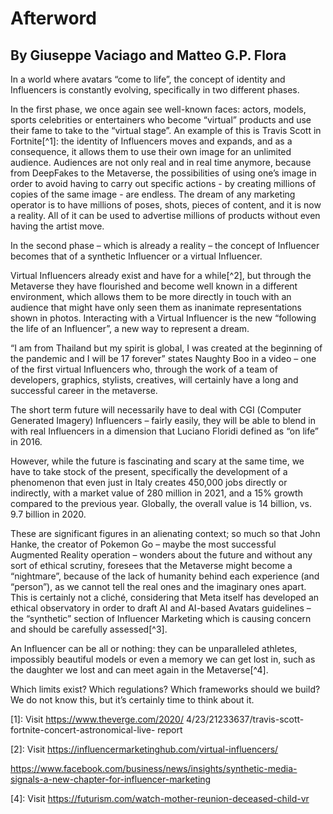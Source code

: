 Afterword
=========

By Giuseppe Vaciago and Matteo G.P. Flora
-----------------------------------------

In a world where avatars “come to life”, the concept of identity and Influencers
is constantly evolving, specifically in two different phases.

In the first phase, we once again see well-known faces: actors, models, sports
celebrities or entertainers who become “virtual” products and use their fame to
take to the “virtual stage”. An example of this is Travis Scott in Fortnite[^1]:
the identity of Influencers moves and expands, and as a consequence, it allows
them to use their own image for an unlimited audience. Audiences are not only
real and in real time anymore, because from DeepFakes to the Metaverse, the
possibilities of using one’s image in order to avoid having to carry out
specific actions - by creating millions of copies of the same image - are
endless. The dream of any marketing operator is to have millions of poses,
shots, pieces of content, and it is now a reality. All of it can be used to
advertise millions of products without even having the artist move.

In the second phase – which is already a reality – the concept of Influencer
becomes that of a synthetic Influencer or a virtual Influencer.

Virtual Influencers already exist and have for a while[^2], but through the
Metaverse they have flourished and become well known in a different environment,
which allows them to be more directly in touch with an audience that might have
only seen them as inanimate representations shown in photos. Interacting with a
Virtual Influencer is the new “following the life of an Influencer”, a new way
to represent a dream.

“I am from Thailand but my spirit is global, I was created at the beginning of
the pandemic and I will be 17 forever” states Naughty Boo in a video – one of
the first virtual Influencers who, through the work of a team of developers,
graphics, stylists, creatives, will certainly have a long and successful career
in the metaverse.

The short term future will necessarily have to deal with CGI (Computer Generated
Imagery) Influencers – fairly easily, they will be able to blend in with real
Influencers in a dimension that Luciano Floridi defined as “on life” in 2016.

However, while the future is fascinating and scary at the same time, we have to
take stock of the present, specifically the development of a phenomenon that
even just in Italy creates 450,000 jobs directly or indirectly, with a market
value of 280 million in 2021, and a 15% growth compared to the previous year.
Globally, the overall value is 14 billion, vs. 9.7 billion in 2020.

These are significant figures in an alienating context; so much so that John
Hanke, the creator of Pokemon Go – maybe the most successful Augmented Reality
operation – wonders about the future and without any sort of ethical scrutiny,
foresees that the Metaverse might become a “nightmare”, because of the lack of
humanity behind each experience (and “person”), as we cannot tell the real ones
and the imaginary ones apart. This is certainly not a cliché, considering that
Meta itself has developed an ethical observatory in order to draft AI and
AI-based Avatars guidelines – the “synthetic” section of Influencer Marketing
which is causing concern and should be carefully assessed[^3].

An Influencer can be all or nothing: they can be unparalleled athletes,
impossibly beautiful models or even a memory we can get lost in, such as the
daughter we lost and can meet again in the Metaverse[^4].

Which limits exist? Which regulations? Which frameworks should we build? We do
not know this, but it’s certainly time to think about it.

[1]: Visit https://www.theverge.com/2020/
4/23/21233637/travis-scott-fortnite-concert-astronomical-live- report  

[2]: Visit <https://influencermarketinghub.com/virtual-influencers/>

[3]: Visit
<https://www.facebook.com/business/news/insights/synthetic-media-signals-a-new-chapter-for-influencer-marketing>

[4]: Visit <https://futurism.com/watch-mother-reunion-deceased-child-vr>

 

 

 

 
